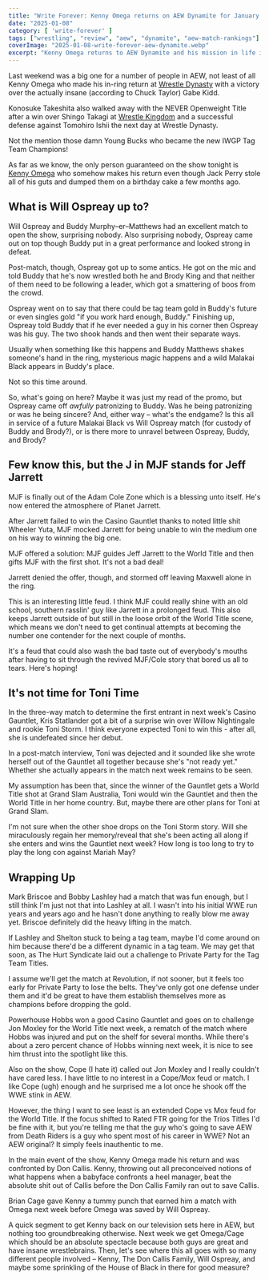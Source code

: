 ```yaml
---
title: "Write Forever: Kenny Omega returns on AEW Dynamite for January 8"
date: "2025-01-08"
category: [ 'write-forever' ]
tags: ["wrestling", "review", "aew", "dynamite", "aew-match-rankings"]
coverImage: "2025-01-08-write-forever-aew-dynamite.webp"
excerpt: "Kenny Omega returns to AEW Dynamite and his mission in life is to murder Don Callis. Relatable!"
---
```


Last weekend was a big one for a number of people in AEW, not least of all Kenny Omega who made his in-ring return at [Wrestle Dynasty](/posts/2025-01-05-write-forever-njpw-wrestle-dynasty) with a victory over the actually insane (according to Chuck Taylor) Gabe Kidd.

Konosuke Takeshita also walked away with the NEVER Openweight Title after a win over Shingo Takagi at [Wrestle Kingdom](/posts/2025-01-04-write-forever-njpw-wrestle-kingdom-19) and a successful defense against Tomohiro Ishii the next day at Wrestle Dynasty.

Not the mention those damn Young Bucks who became the new IWGP Tag Team Champions!

As far as we know, the only person guaranteed on the show tonight is [Kenny Omega](/posts/2018-07-12-how-i-learned-to-love-pro-wrestling-again) who somehow makes his return even though Jack Perry stole all of his guts and dumped them on a birthday cake a few months ago.

## What is Will Ospreay up to?

Will Ospreay and Buddy Murphy–er–Matthews had an excellent match to open the show, surprising nobody. Also surprising nobody, Ospreay came out on top though Buddy put in a great performance and looked strong in defeat.

Post-match, though, Ospreay got up to some antics. He got on the mic and told Buddy that he's now wrestled both he and Brody King and that neither of them need to be following a leader, which got a smattering of boos from the crowd.

Ospreay went on to say that there could be tag team gold in Buddy's future or even singles gold "if you work hard enough, Buddy." Finishing up, Ospreay told Buddy that if he ever needed a guy in his corner then Ospreay was his guy. The two shook hands and then went their separate ways.

Usually when something like this happens and Buddy Matthews shakes someone's hand in the ring, mysterious magic happens and a wild Malakai Black appears in Buddy's place.

Not so this time around.

So, what's going on here? Maybe it was just my read of the promo, but Ospreay came off _awfully_ patronizing to Buddy. Was he being patronizing or was he being sincere? And, either way – what's the endgame? Is this all in service of a future Malakai Black vs Will Ospreay match (for custody of Buddy and Brody?), or is there more to unravel between Ospreay, Buddy, and Brody?

## Few know this, but the J in MJF stands for Jeff Jarrett

MJF is finally out of the Adam Cole Zone which is a blessing unto itself. He's now entered the atmosphere of Planet Jarrett.

After Jarrett failed to win the Casino Gauntlet thanks to noted little shit Wheeler Yuta, MJF mocked Jarrett for being unable to win the medium one on his way to winning the big one.

MJF offered a solution: MJF guides Jeff Jarrett to the World Title and then gifts MJF with the first shot. It's not a bad deal!

Jarrett denied the offer, though, and stormed off leaving Maxwell alone in the ring.

This is an interesting little feud. I think MJF could really shine with an old school, southern rasslin' guy like Jarrett in a prolonged feud. This also keeps Jarrett outside of but still in the loose orbit of the World Title scene, which means we don't need to get continual attempts at becoming the number one contender for the next couple of months.

It's a feud that could also wash the bad taste out of everybody's mouths after having to sit through the revived MJF/Cole story that bored us all to tears. Here's hoping!

## It's not time for Toni Time

In the three-way match to determine the first entrant in next week's Casino Gauntlet, Kris Statlander got a bit of a surprise win over Willow Nightingale and rookie Toni Storm. I think everyone expected Toni to win this - after all, she is undefeated since her debut.

In a post-match interview, Toni was dejected and it sounded like she wrote herself out of the Gauntlet all together because she's "not ready yet." Whether she actually appears in the match next week remains to be seen.

My assumption has been that, since the winner of the Gauntlet gets a World Title shot at Grand Slam Australia, Toni would win the Gauntlet and then the World Title in her home country. But, maybe there are other plans for Toni at Grand Slam.

I'm not sure when the other shoe drops on the Toni Storm story. Will she miraculously regain her memory/reveal that she's been acting all along if she enters and wins the Gauntlet next week? How long is too long to try to play the long con against Mariah May?

## Wrapping Up

Mark Briscoe and Bobby Lashley had a match that was fun enough, but I still think I'm just not that into Lashley at all. I wasn't into his initial WWE run years and years ago and he hasn't done anything to really blow me away yet. Briscoe definitely did the heavy lifting in the match.

If Lashley and Shelton stuck to being a tag team, maybe I'd come around on him because there'd be a different dynamic in a tag team. We may get that soon, as The Hurt Syndicate laid out a challenge to Private Party for the Tag Team Titles.

I assume we'll get the match at Revolution, if not sooner, but it feels too early for Private Party to lose the belts. They've only got one defense under them and it'd be great to have them establish themselves more as champions before dropping the gold.

Powerhouse Hobbs won a good Casino Gauntlet and goes on to challenge Jon Moxley for the World Title next week, a rematch of the match where Hobbs was injured and put on the shelf for several months. While there's about a zero percent chance of Hobbs winning next week, it is nice to see him thrust into the spotlight like this.

Also on the show, Cope (I hate it) called out Jon Moxley and I really couldn't have cared less. I have little to no interest in a Cope/Mox feud or match. I like Cope (ugh) enough and he surprised me a lot once he shook off the WWE stink in AEW.

However, the thing I want to see least is an extended Cope vs Mox feud for the World Title. If the focus shifted to Rated FTR going for the Trios Titles I'd be fine with it, but you're telling me that the guy who's going to save AEW from Death Riders is a guy who spent most of his career in WWE? Not an AEW original? It simply feels inauthentic to me.

In the main event of the show, Kenny Omega made his return and was confronted by Don Callis. Kenny, throwing out all preconceived notions of what happens when a babyface confronts a heel manager, beat the absolute shit out of Callis before the Don Callis Family ran out to save Callis.

Brian Cage gave Kenny a tummy punch that earned him a match with Omega next week before Omega was saved by Will Ospreay.

A quick segment to get Kenny back on our television sets here in AEW, but nothing too groundbreaking otherwise. Next week we get Omega/Cage which should be an absolute spectacle because both guys are great and have insane wrestlebrains. Then, let's see where this all goes with so many different people involved – Kenny, The Don Callis Family, Will Ospreay, and maybe some sprinkling of the House of Black in there for good measure?
